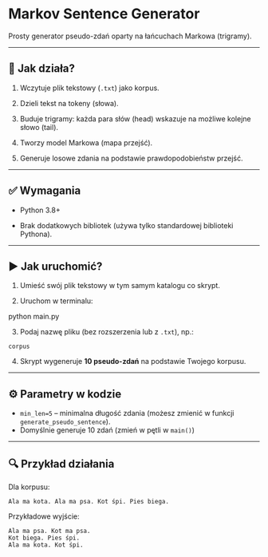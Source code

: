 # Markov Sentence Generator

Prosty generator pseudo-zdań oparty na łańcuchach Markowa (trigramy).

---

## 📌 Jak działa?

1. Wczytuje plik tekstowy (`.txt`) jako korpus.

2. Dzieli tekst na tokeny (słowa).

3. Buduje trigramy: każda para słów (head) wskazuje na możliwe kolejne słowo (tail).

4. Tworzy model Markowa (mapa przejść).

5. Generuje losowe zdania na podstawie prawdopodobieństw przejść.

---

## ✅ Wymagania

- Python 3.8+

- Brak dodatkowych bibliotek (używa tylko standardowej biblioteki Pythona).

---

## ▶️ Jak uruchomić?

1. Umieść swój plik tekstowy w tym samym katalogu co skrypt.

2. Uruchom w terminalu:

python main.py

3.  Podaj nazwę pliku (bez rozszerzenia lub z  `.txt`), np.:

```
corpus

```

4.  Skrypt wygeneruje  **10 pseudo-zdań**  na podstawie Twojego korpusu.

----------

## ⚙️ Parametry w kodzie

-   `min_len=5`  – minimalna długość zdania (możesz zmienić w funkcji  `generate_pseudo_sentence`).
-   Domyślnie generuje 10 zdań (zmień w pętli w  `main()`)
  

----------

## 🔍 Przykład działania

Dla korpusu:

```
Ala ma kota. Ala ma psa. Kot śpi. Pies biega.

```

Przykładowe wyjście:

```
Ala ma psa. Kot ma psa.
Kot biega. Pies śpi.
Ala ma kota. Kot śpi.

```


